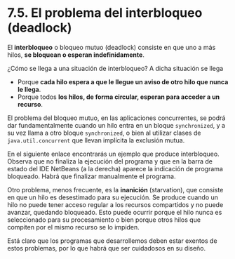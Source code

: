 # 7.5. El problema del interbloqueo \(deadlock\)

El **interbloqueo** o bloqueo mutuo \(deadlock\) consiste en que uno a más hilos, **se bloquean o esperan indefinidamente**.

¿Cómo se llega a una situación de interbloqueo? A dicha situación se llega

* Porque **cada hilo espera a que le llegue un aviso de otro hilo que nunca le llega**.
* Porque todos **los hilos, de forma circular, esperan para acceder a un recurso**.

El problema del bloqueo mutuo, en las aplicaciones concurrentes, se podrá dar fundamentalmente cuando un hilo entra en un bloque `synchronized`, y a su vez llama a otro bloque `synchronized`, o bien al utilizar clases de `java.util.concurrent` que llevan implícita la exclusión mutua.

En el siguiente enlace encontrarás un ejemplo que produce interbloqueo. Observa que no finaliza la ejecución del programa y que en la barra de estado del IDE NetBeans \(a la derecha\) aparece la indicación de programa bloqueado. Habrá que finalizar manualmente el programa.

Otro problema, menos frecuente, es la **inanición** \(starvation\), que consiste en que un hilo es desestimado para su ejecución. Se produce cuando un hilo no puede tener acceso regular a los recursos compartidos y no puede avanzar, quedando bloqueado. Esto puede ocurrir porque el hilo nunca es seleccionado para su procesamiento o bien porque otros hilos que compiten por el mismo recurso se lo impiden.

Está claro que los programas que desarrollemos deben estar exentos de estos problemas, por lo que habrá que ser cuidadosos en su diseño.


